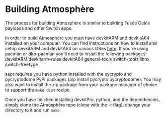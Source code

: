# Building Atmosphère
The process for building Atmosphère is similar to building Fusée Gelée payloads and other Switch apps.

In order to build Atmosphère you must have devkitARM and devkitA64 installed on your computer. You can find instructions on how to install and setup devkitARM and devkitA64 on various OSes [here](https://devkitpro.org/wiki/Getting_Started). If you're using pacman or dkp-pacman you'll need to install the following packages: devkitARM devkitarm-rules devkitA64 general-tools switch-tools libnx switch-freetype

sept requires you have python installed with the pycrypto and pycryptodome PyPi packages (pip install pycrypto pycryptodome). You may also want to install the zip package from your package manager of choice to support the `make dist` recipe.

Once you have finished installing devkitPro, python, and the dependencies, simply clone the Atmosphère repo (clone with the -r flag), change your directory to it and run `make`.
